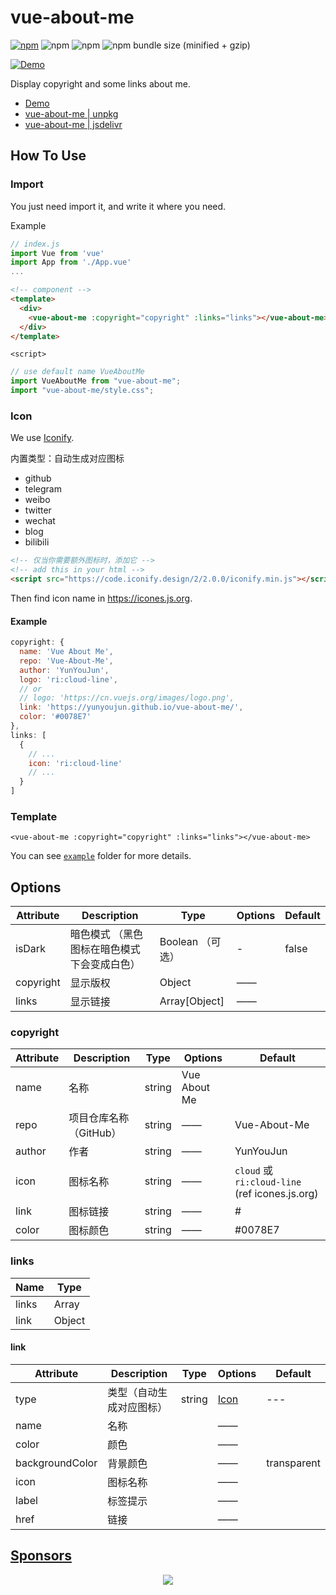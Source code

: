 # vue-about-me

[![npm](https://img.shields.io/npm/v/vue-about-me.svg?style=for-the-badge)](https://www.npmjs.com/package/vue-about-me)
![npm](https://img.shields.io/npm/dt/vue-about-me.svg?style=for-the-badge)
![npm](https://img.shields.io/npm/l/vue-about-me.svg?style=for-the-badge)
![npm bundle size (minified + gzip)](https://img.shields.io/bundlephobia/minzip/vue-about-me.svg?style=for-the-badge)

[![Demo](https://github.com/YunYouJun/vue-about-me/workflows/Demo/badge.svg)](https://yunyoujun.github.io/vue-about-me/)

Display copyright and some links about me.

- [Demo](https://yunyoujun.github.io/vue-about-me/)
- [vue-about-me | unpkg](https://unpkg.com/vue-about-me)
- [vue-about-me | jsdelivr](https://cdn.jsdelivr.net/npm/vue-about-me)

## How To Use

### Import

You just need import it, and write it where you need.

Example

```js
// index.js
import Vue from 'vue'
import App from './App.vue'
...
```

```html
<!-- component -->
<template>
  <div>
    <vue-about-me :copyright="copyright" :links="links"></vue-about-me>
  </div>
</template>
```

`<script>`

```js
// use default name VueAboutMe
import VueAboutMe from "vue-about-me";
import "vue-about-me/style.css";
```

### Icon

We use [Iconify](https://iconify.design/).

内置类型：自动生成对应图标

- github
- telegram
- weibo
- twitter
- wechat
- blog
- bilibili

```html
<!-- 仅当你需要额外图标时，添加它 -->
<!-- add this in your html -->
<script src="https://code.iconify.design/2/2.0.0/iconify.min.js"></script>
```

Then find icon name in <https://icones.js.org>.

#### Example

```js
copyright: {
  name: 'Vue About Me',
  repo: 'Vue-About-Me',
  author: 'YunYouJun',
  logo: 'ri:cloud-line',
  // or
  // logo: 'https://cn.vuejs.org/images/logo.png',
  link: 'https://yunyoujun.github.io/vue-about-me/',
  color: '#0078E7'
},
links: [
  {
    // ...
    icon: 'ri:cloud-line'
    // ...
  }
]
```

### Template

```vue
<vue-about-me :copyright="copyright" :links="links"></vue-about-me>
```

You can see [`example`](https://github.com/YunYouJun/vue-about-me/tree/master/example) folder for more details.

## Options

| Attribute | Description                                 | Type             | Options | Default |
| --------- | ------------------------------------------- | ---------------- | ------- | ------- |
| isDark    | 暗色模式 （黑色图标在暗色模式下会变成白色） | Boolean （可选） | -       | false   |
| copyright | 显示版权                                    | Object           | ——      |
| links     | 显示链接                                    | Array[Object]    | ——      |

### copyright

| Attribute | Description            | Type   | Options      | Default                                        |
| --------- | ---------------------- | ------ | ------------ | ---------------------------------------------- |
| name      | 名称                   | string | Vue About Me |
| repo      | 项目仓库名称（GitHub） | string | ——           | Vue-About-Me                                   |
| author    | 作者                   | string | ——           | YunYouJun                                      |
| icon      | 图标名称               | string | ——           | `cloud` 或 `ri:cloud-line` (ref icones.js.org) |
| link      | 图标链接               | string | ——           | #                                              |
| color     | 图标颜色               | string | ——           | #0078E7                                        |

### links

| Name  | Type   |
| ----- | ------ |
| links | Array  |
| link  | Object |

#### link

| Attribute       | Description              | Type   | Options       | Default     |
| --------------- | ------------------------ | ------ | ------------- | ----------- |
| type            | 类型（自动生成对应图标） | string | [Icon](#Icon) | ---         |
| name            | 名称                     |        | ——            |             |
| color           | 颜色                     |        | ——            |             |
| backgroundColor | 背景颜色                 |        | ——            | transparent |
| icon            | 图标名称                 |        | ——            |             |
| label           | 标签提示                 |        | ——            |             |
| href            | 链接                     |        | ——            |             |

## [Sponsors](https://sponsors.yunyoujun.cn)

<p align="center">
  <a href="https://cdn.jsdelivr.net/gh/YunYouJun/sponsors/public/sponsors.svg">
    <img src='https://cdn.jsdelivr.net/gh/YunYouJun/sponsors/public/sponsors.svg'/>
  </a>
</p>
